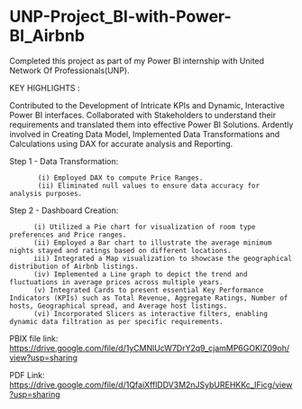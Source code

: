 # UNP-Project_BI-with-Power-BI_Airbnb

Completed this project as part of my Power BI internship with United Network Of Professionals(UNP).

KEY HIGHLIGHTS :

Contributed to the Development of Intricate KPIs and Dynamic, Interactive Power BI interfaces.
Collaborated with Stakeholders to understand their requirements and translated them into effective Power BI Solutions.
Ardently involved in Creating Data Model, Implemented Data Transformations and Calculations using DAX for accurate analysis and Reporting.

Step 1 - Data Transformation:

           (i) Employed DAX to compute Price Ranges. 
           (ii) Eliminated null values to ensure data accuracy for analysis purposes.

Step 2 - Dashboard Creation:

          (i) Utilized a Pie chart for visualization of room type preferences and Price ranges. 
          (ii) Employed a Bar chart to illustrate the average minimum nights stayed and ratings based on different locations.
          iii) Integrated a Map visualization to showcase the geographical distribution of Airbnb listings.
          (iv) Implemented a Line graph to depict the trend and fluctuations in average prices across multiple years.
          (v) Integrated Cards to present essential Key Performance Indicators (KPIs) such as Total Revenue, Aggregate Ratings, Number of hosts, Geographical spread, and Average host listings.
          (vi) Incorporated Slicers as interactive filters, enabling dynamic data filtration as per specific requirements.


PBIX file link: https://drive.google.com/file/d/1yCMNlUcW7DrY2q9_cjamMP6GOKlZ09oh/view?usp=sharing

PDF Link: https://drive.google.com/file/d/1QfaiXfflDDV3M2nJSybUREHKKc_IFicg/view?usp=sharing
